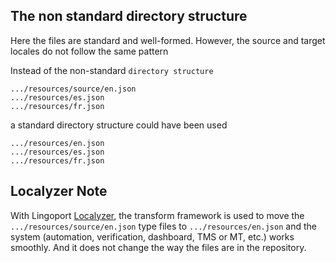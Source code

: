 ## The non standard directory structure
Here the files are standard and well-formed. However, the source and target locales do not follow the same pattern

Instead of the non-standard <code>directory structure</code> 

    .../resources/source/en.json
    .../resources/es.json
    .../resources/fr.json


a standard directory structure could have been used

    .../resources/en.json
    .../resources/es.json
    .../resources/fr.json

## Localyzer Note
With Lingoport [Localyzer](https://lingoport.com/software-internationalization-products/localyzer-localization-automation/), the transform framework is used to move the <code>.../resources/source/en.json</code> type files to <code>.../resources/en.json</code> and the system (automation, verification, dashboard, TMS or MT, etc.) works smoothly.
And it does not change the way the files are in the repository. 
